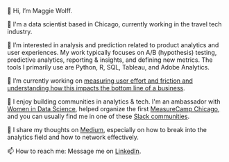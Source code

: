 👋 Hi, I’m Maggie Wolff. 

💼 I'm a data scientist based in Chicago, currently working in the travel tech industry. 

👀 I’m interested in analysis and prediction related to product analytics and user experiences. My work typically focuses on A/B (hypothesis) testing, predictive analytics, reporting & insights, and defining new metrics. The tools I primarily use are Python, R, SQL, Tableau, and Adobe Analytics.  

🌱 I’m currently working on [measuring user effort and friction and understanding how this impacts the bottom line of a business](https://github.com/maggiewolff/user-effort-index/blob/main/IDEAL%20-%20Maggie%20Wolff%20-%20User%20Effort.pdf).

💞️ I enjoy building communities in analytics & tech. I'm an ambassador with [Women in Data Science](https://www.widsconference.org/), helped organize the first [MeasureCamp Chicago](https://chicago.measurecamp.org/), and you can usually find me in one of these [Slack communities](https://data-storyteller.medium.com/list-of-data-analytics-online-communities-70831894aef7). 

📝 I share my thoughts on [Medium](https://data-storyteller.medium.com/), especially on how to break into the analytics field and how to network effectively.  

📫 How to reach me: Message me on [LinkedIn](https://www.linkedin.com/in/magwolff/).  

<!---
maggiewolff/maggiewolff is a ✨ special ✨ repository because its `README.md` (this file) appears on your GitHub profile.
You can click the Preview link to take a look at your changes.
--->
